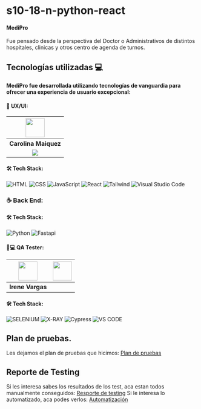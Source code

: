 # s10-18-n-python-react

#### **MediPro**

Fue pensado desde la perspectiva del Doctor o Administrativos de distintos hospitales, clinicas y otros centro de agenda de turnos.

## Tecnologías utilizadas 💻

#### **MediPro** fue desarrollada utilizando tecnologías de vanguardia para ofrecer una experiencia de usuario excepcional:

#### 🎨 UX/UI:

| <img src="https://www.nicepng.com/png/full/128-1280406_user-icon-png.png" width=50>|
|:-:|
| **Carolina Maiquez**|
| <a href="https://www.linkedin.com/in/carolina-maiquez-870666255/"><img src="https://img.shields.io/badge/linkedin%20-%230077B5.svg?&style=for-the-badge&logo=linkedin&logoColor=white"/></a> |



 #### 🛠️ Tech Stack:
 
![HTML](https://img.shields.io/badge/HTML-E34F26?style=for-the-badge&logo=HTML5&logoColor=white) ![CSS](https://img.shields.io/badge/CSS-E34F26?style=for-the-badge&logo=CSS&logoColor=white) ![JavaScript](https://img.shields.io/badge/JS-E34F26?style=for-the-badge&logo=javascripts&logoColor=white) ![React](https://img.shields.io/badge/react-E34F26?style=for-the-badge&logo=react&logoColor=white) ![Tailwind](https://img.shields.io/badge/tailwind-E34F26?style=for-the-badge&logo=tailwind&logoColor=white) ![Visual Studio Code](https://img.shields.io/badge/Visual_Studio_Code-22A7F2?style=for-the-badge&logo=Visual%20studio&logoColor=white) 


### ☕ Back End:


  #### 🛠️ Tech Stack:
 ![Python](https://img.shields.io/badge/Python-green?style=for-the-badge&logo=python) 
 ![Fastapi](https://img.shields.io/badge/Fastapi-green?style=for-the-badge&logo=fastapi)
 

  #### 🧑💻 QA Tester:


| <img src="https://www.nicepng.com/png/full/128-1280406_user-icon-png.png" width=50> | <img src="https://www.nicepng.com/png/full/128-1280406_user-icon-png.png" width=50> |
|:---:|:---:|
|  **Irene Vargas**|

#### 🛠️ Tech Stack:

![SELENIUM](https://img.shields.io/badge/-SELENIUM-blue?style=for-the-badge&logo=selenium&logoColor=white)
![X-RAY](https://img.shields.io/badge/-XRAY-blue?style=for-the-badge&logo=xray&logoColor=white)
![Cypress](https://img.shields.io/badge/-CYPRESS-blue?style=for-the-badge&logo=xray&logoColor=white)
![VS CODE](https://img.shields.io/badge/-VS%20CODE-blueviolet?style=for-the-badge&logo=Visual%20studio&logoColor=white)


## Plan de pruebas.

Les dejamos el plan de pruebas que hicimos: [Plan de pruebas](https://drive.google.com/file/d/19RC2hWhgYBs1E_aTS-wkyJf6VIszmXBc/view?usp=sharing)

## Reporte de Testing

Si les interesa sabes los resultados de los test, aca estan todos manualmente conseguidos: [Resporte de testing](https://drive.google.com/file/d/1o_j1ULVJgFDUfFvMr4HpG7EvU3uRfq_c/view?usp=sharing)
Si le interesa lo automatizado, aca podes verlos: [Automatización](https://youtu.be/VZxNJyEl2yM) 
